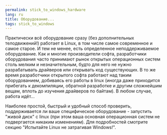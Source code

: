 ```yaml
---
permalink: stick_to_windows_hardware
lang: ru
title: Оборудование... 
tags: stick_to_windows
---
```


Практически всё оборудование сразу (без дополнительных телодвижений!)
работает в Linux, в том числе самое современное и самое старое. И тем не
менее, есть определенное неподдерживаемое оборудование. Как и многие
производители софта, разработчики оборудования часто принимают рынок 
открытых операционных систем столь мелким и незначительным, будто для
него не нужно разрабатывать драйверов или открывать код существующих. 
В то же время разработчики открытого софта работают над таким оборудованием,
добиваясь его работы в linux (иногда даже приходится прибегать к декомпиляции,
обратной разработке и другим сложнейшим вещам, вплоть до изучения драйверов
по байтам). В любом случае, работа идёт...

Наиболее простой, быстрый и удобный способ проверить, поддерживается
ли ваше специфическое оборудование - запустить "живой диск" с linux (при
этом ваша основная операционная систем не подвергается никаким изменениям).
Для подробностей смотрите секцию "Испытайте Linux не затрагивая Windows!".

